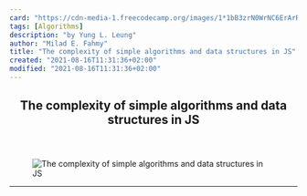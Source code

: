 ```yaml
---
card: "https://cdn-media-1.freecodecamp.org/images/1*1bB3zrN0WrNC6ErArRF6cQ.jpeg"
tags: [Algorithms]
description: "by Yung L. Leung"
author: "Milad E. Fahmy"
title: "The complexity of simple algorithms and data structures in JS"
created: "2021-08-16T11:31:36+02:00"
modified: "2021-08-16T11:31:36+02:00"
---
```

<div class="site-wrapper">
<main id="site-main" class="site-main outer">
<div class="inner">
<article class="post-full post tag-algorithms tag-programming tag-software-engineering tag-technology tag-javascript ">
<header class="post-full-header">
<h1 class="post-full-title">The complexity of simple algorithms and data structures in JS</h1>
</header>
<figure class="post-full-image">
<picture>
<source media="(max-width: 700px)" sizes="1px" srcset="data:image/gif;base64,R0lGODlhAQABAIAAAAAAAP///yH5BAEAAAAALAAAAAABAAEAAAIBRAA7 1w">
<source media="(min-width: 701px)" sizes="(max-width: 800px) 400px,
(max-width: 1170px) 700px,
1400px" srcset="https://cdn-media-1.freecodecamp.org/images/1*1bB3zrN0WrNC6ErArRF6cQ.jpeg 300w,
https://cdn-media-1.freecodecamp.org/images/1*1bB3zrN0WrNC6ErArRF6cQ.jpeg 600w,
https://cdn-media-1.freecodecamp.org/images/1*1bB3zrN0WrNC6ErArRF6cQ.jpeg 1000w,
https://cdn-media-1.freecodecamp.org/images/1*1bB3zrN0WrNC6ErArRF6cQ.jpeg 2000w">
<img onerror="this.style.display='none'" src="https://cdn-media-1.freecodecamp.org/images/1*1bB3zrN0WrNC6ErArRF6cQ.jpeg" alt="The complexity of simple algorithms and data structures in JS">
</picture>
</figure>
<section class="post-full-content">
<div class="post-content medium-migrated-article">
</div>
<hr>
</section>
</article>
</div>
</main>
</div>
<!-- Google Tag Manager (noscript) -->
<!-- End Google Tag Manager (noscript) -->
